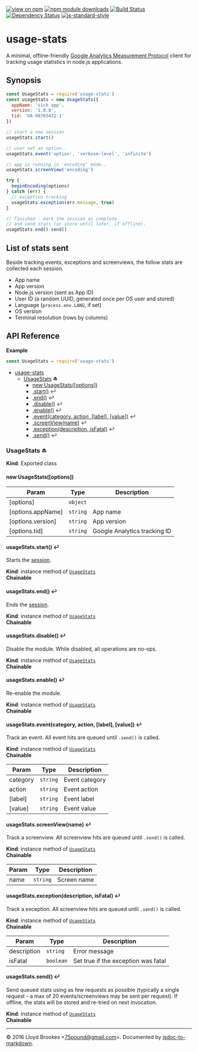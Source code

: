 [![view on npm](http://img.shields.io/npm/v/usage-stats.svg)](https://www.npmjs.org/package/usage-stats)
[![npm module downloads](http://img.shields.io/npm/dt/usage-stats.svg)](https://www.npmjs.org/package/usage-stats)
[![Build Status](https://travis-ci.org/75lb/usage-stats.svg?branch=master)](https://travis-ci.org/75lb/usage-stats)
[![Dependency Status](https://david-dm.org/75lb/usage-stats.svg)](https://david-dm.org/75lb/usage-stats)
[![js-standard-style](https://img.shields.io/badge/code%20style-standard-brightgreen.svg)](https://github.com/feross/standard)

# usage-stats

A minimal, offline-friendly [Google Analytics Measurement Protocol](https://developers.google.com/analytics/devguides/collection/protocol/v1/) client for tracking usage statistics in node.js applications.

## Synopsis

```js
const UsageStats = require('usage-stats')
const usageStats = new UsageStats({
  appName: 'sick app',
  version: '1.0.0',
  tid: 'UA-98765432-1'
})

// start a new session
usageStats.start()

// user set an option..
usageStats.event('option', 'verbose-level', 'infinite')

// app is running in 'encoding' mode..
usageStats.screenView('encoding')

try {
  beginEncoding(options)
} catch (err) {
  // exception tracking
  usageStats.exception(err.message, true)
}

// finished - mark the session as complete
// and send stats (or store until later, if offline).
usageStats.end().send()
```

## List of stats sent

Beside tracking events, exceptions and screenviews, the follow stats are collected each session.

* App name
* App version
* Node.js version (sent as App ID)
* User ID (a random UUID, generated once per OS user and stored)
* Language (`process.env.LANG`, if set)
* OS version
* Terminal resolution (rows by columns)

## API Reference

**Example**  
```js
const UsageStats = require('usage-stats')
```

* [usage-stats](#module_usage-stats)
    * [UsageStats](#exp_module_usage-stats--UsageStats) ⏏
        * [new UsageStats([options])](#new_module_usage-stats--UsageStats_new)
        * [.start()](#module_usage-stats--UsageStats+start) ↩︎
        * [.end()](#module_usage-stats--UsageStats+end) ↩︎
        * [.disable()](#module_usage-stats--UsageStats+disable) ↩︎
        * [.enable()](#module_usage-stats--UsageStats+enable) ↩︎
        * [.event(category, action, [label], [value])](#module_usage-stats--UsageStats+event) ↩︎
        * [.screenView(name)](#module_usage-stats--UsageStats+screenView) ↩︎
        * [.exception(description, isFatal)](#module_usage-stats--UsageStats+exception) ↩︎
        * [.send()](#module_usage-stats--UsageStats+send) ↩︎

<a name="exp_module_usage-stats--UsageStats"></a>

### UsageStats ⏏
**Kind**: Exported class  
<a name="new_module_usage-stats--UsageStats_new"></a>

#### new UsageStats([options])

| Param | Type | Description |
| --- | --- | --- |
| [options] | <code>object</code> |  |
| [options.appName] | <code>string</code> | App name |
| [options.version] | <code>string</code> | App version |
| [options.tid] | <code>string</code> | Google Analytics tracking ID |

<a name="module_usage-stats--UsageStats+start"></a>

#### usageStats.start() ↩︎
Starts the [session](https://developers.google.com/analytics/devguides/collection/protocol/v1/parameters#sc).

**Kind**: instance method of <code>[UsageStats](#exp_module_usage-stats--UsageStats)</code>  
**Chainable**  
<a name="module_usage-stats--UsageStats+end"></a>

#### usageStats.end() ↩︎
Ends the [session](https://developers.google.com/analytics/devguides/collection/protocol/v1/parameters#sc).

**Kind**: instance method of <code>[UsageStats](#exp_module_usage-stats--UsageStats)</code>  
**Chainable**  
<a name="module_usage-stats--UsageStats+disable"></a>

#### usageStats.disable() ↩︎
Disable the module. While disabled, all operations are no-ops.

**Kind**: instance method of <code>[UsageStats](#exp_module_usage-stats--UsageStats)</code>  
**Chainable**  
<a name="module_usage-stats--UsageStats+enable"></a>

#### usageStats.enable() ↩︎
Re-enable the module.

**Kind**: instance method of <code>[UsageStats](#exp_module_usage-stats--UsageStats)</code>  
**Chainable**  
<a name="module_usage-stats--UsageStats+event"></a>

#### usageStats.event(category, action, [label], [value]) ↩︎
Track an event. All event hits are queued until `.send()` is called.

**Kind**: instance method of <code>[UsageStats](#exp_module_usage-stats--UsageStats)</code>  
**Chainable**  

| Param | Type | Description |
| --- | --- | --- |
| category | <code>string</code> | Event category |
| action | <code>string</code> | Event action |
| [label] | <code>string</code> | Event label |
| [value] | <code>string</code> | Event value |

<a name="module_usage-stats--UsageStats+screenView"></a>

#### usageStats.screenView(name) ↩︎
Track a screenview. All screenview hits are queued until `.send()` is called.

**Kind**: instance method of <code>[UsageStats](#exp_module_usage-stats--UsageStats)</code>  
**Chainable**  

| Param | Type | Description |
| --- | --- | --- |
| name | <code>string</code> | Screen name |

<a name="module_usage-stats--UsageStats+exception"></a>

#### usageStats.exception(description, isFatal) ↩︎
Track a exception. All screenview hits are queued until `.send()` is called.

**Kind**: instance method of <code>[UsageStats](#exp_module_usage-stats--UsageStats)</code>  
**Chainable**  

| Param | Type | Description |
| --- | --- | --- |
| description | <code>string</code> | Error message |
| isFatal | <code>boolean</code> | Set true if the exception was fatal |

<a name="module_usage-stats--UsageStats+send"></a>

#### usageStats.send() ↩︎
Send queued stats using as few requests as possible (typically a single request - a max of 20 events/screenviews may be sent per request). If offline, the stats will be stored and re-tried on next invocation.

**Kind**: instance method of <code>[UsageStats](#exp_module_usage-stats--UsageStats)</code>  
**Chainable**  

* * *

&copy; 2016 Lloyd Brookes \<75pound@gmail.com\>. Documented by [jsdoc-to-markdown](https://github.com/jsdoc2md/jsdoc-to-markdown).

